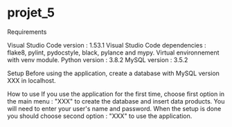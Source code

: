 # projet_5

Requirements

Visual Studio Code version : 1.53.1
Visual Studio Code dependencies : flake8, pylint, pydocstyle, black, pylance and mypy.
Virtual environnement with venv module.
Python version : 3.8.2
MySQL version : 3.5.2


Setup
Before using the application, create a database with MySQL version XXX in localhost.

How to use
If you use the application for the first time, choose first option in the main menu : "XXX"
to create the database and insert data products.
You will need to enter your user's name and password.
When the setup is done you should choose second option : "XXX" to use the application.
